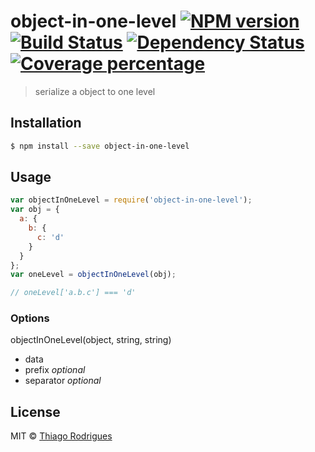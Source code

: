 # object-in-one-level [![NPM version][npm-image]][npm-url] [![Build Status][travis-image]][travis-url] [![Dependency Status][daviddm-image]][daviddm-url] [![Coverage percentage][coveralls-image]][coveralls-url]
> serialize a object to one level

## Installation

```sh
$ npm install --save object-in-one-level
```

## Usage

```js
var objectInOneLevel = require('object-in-one-level');
var obj = {
  a: {
    b: {
      c: 'd'
    }
  }
};
var oneLevel = objectInOneLevel(obj);

// oneLevel['a.b.c'] === 'd'

```

### Options

objectInOneLevel(object, string, string)

 - data
 - prefix *optional*
 - separator *optional*

## License

MIT © [Thiago Rodrigues](http://trsweb.com.br)


[npm-image]: https://badge.fury.io/js/object-in-one-level.svg
[npm-url]: https://npmjs.org/package/object-in-one-level
[travis-image]: https://travis-ci.org/thiago/object-in-one-level.svg?branch=master
[travis-url]: https://travis-ci.org/thiago/object-in-one-level
[daviddm-image]: https://david-dm.org/thiago/object-in-one-level.svg?theme=shields.io
[daviddm-url]: https://david-dm.org/thiago/object-in-one-level
[coveralls-image]: https://coveralls.io/repos/github/thiago/object-in-one-level/badge.svg?branch=master
[coveralls-url]: https://coveralls.io/github/thiago/object-in-one-level?branch=master
